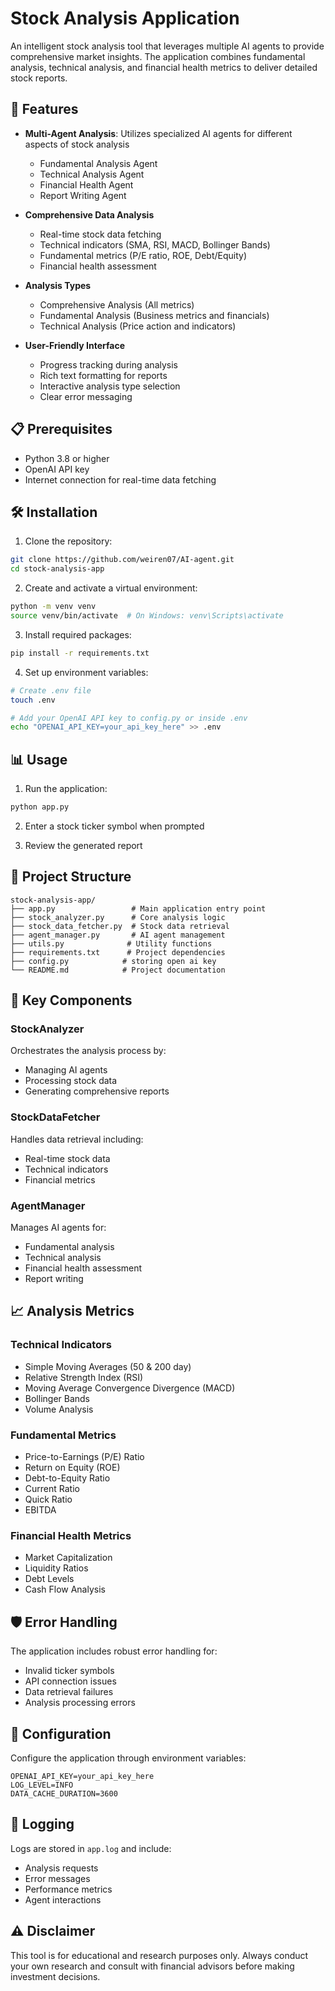 # Stock Analysis Application

An intelligent stock analysis tool that leverages multiple AI agents to provide comprehensive market insights. The application combines fundamental analysis, technical analysis, and financial health metrics to deliver detailed stock reports.

## 🌟 Features

- **Multi-Agent Analysis**: Utilizes specialized AI agents for different aspects of stock analysis
  - Fundamental Analysis Agent
  - Technical Analysis Agent
  - Financial Health Agent
  - Report Writing Agent

- **Comprehensive Data Analysis**
  - Real-time stock data fetching
  - Technical indicators (SMA, RSI, MACD, Bollinger Bands)
  - Fundamental metrics (P/E ratio, ROE, Debt/Equity)
  - Financial health assessment

- **Analysis Types**
  - Comprehensive Analysis (All metrics)
  - Fundamental Analysis (Business metrics and financials)
  - Technical Analysis (Price action and indicators)

- **User-Friendly Interface**
  - Progress tracking during analysis
  - Rich text formatting for reports
  - Interactive analysis type selection
  - Clear error messaging

## 📋 Prerequisites

- Python 3.8 or higher
- OpenAI API key
- Internet connection for real-time data fetching

## 🛠️ Installation

1. Clone the repository:
```bash
git clone https://github.com/weiren07/AI-agent.git
cd stock-analysis-app
```

2. Create and activate a virtual environment:
```bash
python -m venv venv
source venv/bin/activate  # On Windows: venv\Scripts\activate
```

3. Install required packages:
```bash
pip install -r requirements.txt
```

4. Set up environment variables:
```bash
# Create .env file
touch .env

# Add your OpenAI API key to config.py or inside .env
echo "OPENAI_API_KEY=your_api_key_here" >> .env
```

## 📊 Usage

1. Run the application:
```bash
python app.py
```

2. Enter a stock ticker symbol when prompted

4. Review the generated report

## 📁 Project Structure

```
stock-analysis-app/
├── app.py                 # Main application entry point
├── stock_analyzer.py      # Core analysis logic
├── stock_data_fetcher.py  # Stock data retrieval
├── agent_manager.py       # AI agent management
├── utils.py              # Utility functions
├── requirements.txt      # Project dependencies
├── config.py            # storing open ai key
└── README.md            # Project documentation
```

## 🚀 Key Components

### StockAnalyzer
Orchestrates the analysis process by:
- Managing AI agents
- Processing stock data
- Generating comprehensive reports

### StockDataFetcher
Handles data retrieval including:
- Real-time stock data
- Technical indicators
- Financial metrics

### AgentManager
Manages AI agents for:
- Fundamental analysis
- Technical analysis
- Financial health assessment
- Report writing

## 📈 Analysis Metrics

### Technical Indicators
- Simple Moving Averages (50 & 200 day)
- Relative Strength Index (RSI)
- Moving Average Convergence Divergence (MACD)
- Bollinger Bands
- Volume Analysis

### Fundamental Metrics
- Price-to-Earnings (P/E) Ratio
- Return on Equity (ROE)
- Debt-to-Equity Ratio
- Current Ratio
- Quick Ratio
- EBITDA

### Financial Health Metrics
- Market Capitalization
- Liquidity Ratios
- Debt Levels
- Cash Flow Analysis

## 🛡️ Error Handling

The application includes robust error handling for:
- Invalid ticker symbols
- API connection issues
- Data retrieval failures
- Analysis processing errors

## 🔧 Configuration

Configure the application through environment variables:
```env
OPENAI_API_KEY=your_api_key_here
LOG_LEVEL=INFO
DATA_CACHE_DURATION=3600
```

## 📝 Logging

Logs are stored in `app.log` and include:
- Analysis requests
- Error messages
- Performance metrics
- Agent interactions

## ⚠️ Disclaimer

This tool is for educational and research purposes only. Always conduct your own research and consult with financial advisors before making investment decisions.